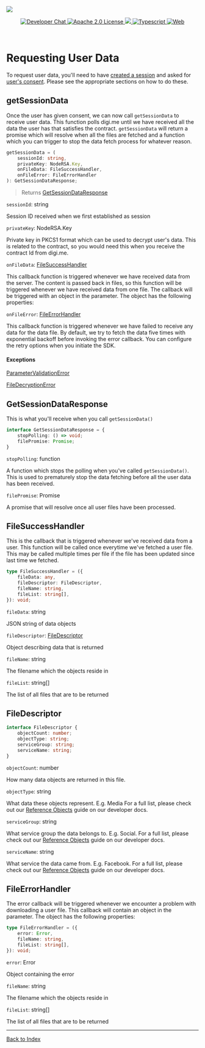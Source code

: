 ![](https://securedownloads.digi.me/partners/digime/SDKReadmeBanner.png)
<p align="center">
    <a href="https://developers.digi.me/slack/join">
        <img src="https://img.shields.io/badge/chat-slack-blueviolet.svg" alt="Developer Chat">
    </a>
    <a href="LICENSE">
        <img src="https://img.shields.io/badge/license-apache 2.0-blue.svg" alt="Apache 2.0 License">
    </a>
    <a href="#">
    	<img src="https://img.shields.io/badge/build-passing-brightgreen.svg">
    </a>
    <a href="https://www.typescriptlang.org/">
        <img src="https://img.shields.io/badge/language-typescript-ff69b4.svg" alt="Typescript">
    </a>
    <a href="https://developers.digi.me/">
        <img src="https://img.shields.io/badge/web-digi.me-red.svg" alt="Web">
    </a>
</p>

<br>

# Requesting User Data

To request user data, you'll need to have [created a session](./establish-session.md) and asked for [user's consent](./fetch-user-consent.md). Please see the appropriate sections on how to do these.


## getSessionData
Once the user has given consent, we can now call `getSessionData` to receive user data. This function polls digi.me until we have received all the data the user has that satisfies the contract. `getSessionData` will return a promise which will resolve when all the files are fetched and a function which you can trigger to stop the data fetch process for whatever reason. 
```typescript
getSessionData = (
    sessionId: string,
    privateKey: NodeRSA.Key,
    onFileData: FileSuccessHandler,
    onFileError: FileErrorHandler
): GetSessionDataResponse;
```
> Returns [GetSessionDataResponse](#GetSessionDataResponse)

`sessionId`: string

Session ID received when we first established as session

`privateKey`: NodeRSA.Key

Private key in PKCS1 format which can be used to decrypt user's data. This is related to the contract, so you would need this when you receive the contract Id from digi.me.

`onFileData`: [FileSuccessHandler](#FileSuccessHandler)

This callback function is triggered whenever we have received data from the server. The content is passed back in files, so this function will be triggered whenever we have received data from one file. The callback will be triggered with an object in the parameter. The object has the following properties:

`onFileError`: [FileErrorHandler](#FileErrorHandler)

This callback function is triggered whenever we have failed to receive any data for the data file. By default, we try to fetch the data five times with exponential backoff before invoking the error callback. You can configure the retry options when you initiate the SDK. 

#### Exceptions
[ParameterValidationError](./handling-errors.md)

[FileDecryptionError](./handling-errors.md)


## GetSessionDataResponse
This is what you'll receive when you call `getSessionData()`
```typescript
interface GetSessionDataResponse = {
    stopPolling: () => void;
    filePromise: Promise;
}
```

`stopPolling`: function

A function which stops the polling when you've called `getSessionData()`. This is used to prematurely stop the data fetching before all the user data has been received.

`filePromise`: Promise

A promise that will resolve once all user files have been processed.


## FileSuccessHandler
This is the callback that is triggered whenever we've received data from a user. This function will be called once everytime we've fetched a user file. This may be called multiple times per file if the file has been updated since last time we fetched.
```typescript
type FileSuccessHandler = ({
    fileData: any,
    fileDescriptor: FileDescriptor,
    fileName: string,
    fileList: string[],
}): void;
```
`fileData`: string

JSON string of data objects

`fileDescriptor`: [FileDescriptor](#FileDescriptor)

Object describing data that is returned

`fileName`: string

The filename which the objects reside in

`fileList`: string[]

The list of all files that are to be returned


## FileDescriptor
```typescript
interface FileDescriptor {
    objectCount: number;
    objectType: string;
    serviceGroup: string;
    serviceName: string;
}
```

`objectCount`: number

How many data objects are returned in this file.

`objectType`: string

What data these objects represent. E.g. Media
For a full list, please check out our [Reference Objects](http://developers.digi.me/reference-objects) guide on our developer docs.

`serviceGroup`: string

What service group the data belongs to. E.g. Social.
For a full list, please check out our [Reference Objects](http://developers.digi.me/reference-objects) guide on our developer docs.

`serviceName`: string

What service the data came from. E.g. Facebook.
For a full list, please check out our [Reference Objects](http://developers.digi.me/reference-objects) guide on our developer docs.


## FileErrorHandler
The error callback will be triggered whenever we encounter a problem with downloading a user file. This callback will contain an object in the parameter. The object has the following properties:
```typescript
type FileErrorHandler = ({
    error: Error,
    fileName: string,
    fileList: string[],
}): void;
```

`error`: Error

Object containing the error

`fileName`: string

The filename which the objects reside in

`fileList`: string[]

The list of all files that are to be returned

-----

[Back to Index](./README.md)
